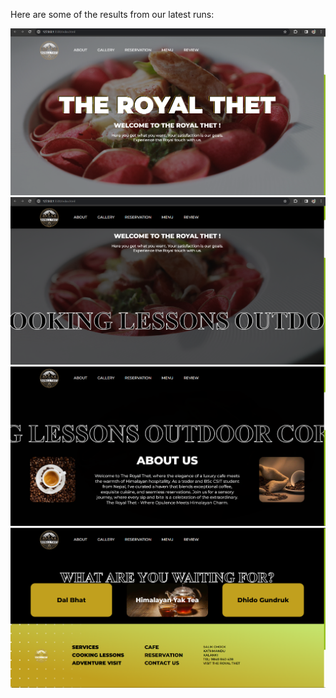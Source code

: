 Here are some of the results from our latest runs:

![Generated Output](results/image.png "Generated Output")
![Generated Output](results/image-1.png "Generated Output")
![Generated Output](results/image-2.png "Generated Output")
![Generated Output](results/image-3.png "Generated Output")
